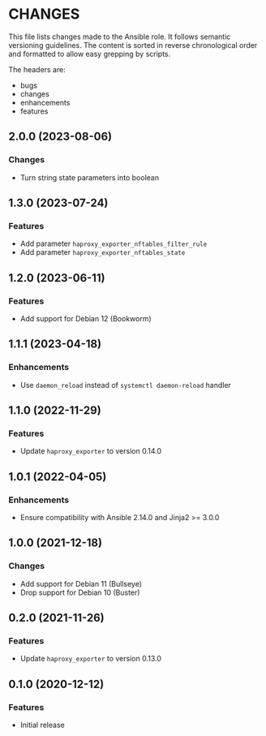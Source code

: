 # CHANGES

This file lists changes made to the Ansible role. It follows semantic versioning
guidelines. The content is sorted in reverse chronological order and formatted
to allow easy grepping by scripts.

The headers are:
- bugs
- changes
- enhancements
- features

## 2.0.0 (2023-08-06)

### Changes

- Turn string state parameters into boolean

## 1.3.0 (2023-07-24)

### Features

- Add parameter `haproxy_exporter_nftables_filter_rule`
- Add parameter `haproxy_exporter_nftables_state`

## 1.2.0 (2023-06-11)

### Features

- Add support for Debian 12 (Bookworm)

## 1.1.1 (2023-04-18)

### Enhancements

- Use `daemon_reload` instead of `systemctl daemon-reload` handler

## 1.1.0 (2022-11-29)

### Features

- Update `haproxy_exporter` to version 0.14.0

## 1.0.1 (2022-04-05)

### Enhancements

- Ensure compatibility with Ansible 2.14.0 and Jinja2 >= 3.0.0

## 1.0.0 (2021-12-18)

### Changes

- Add support for Debian 11 (Bullseye)
- Drop support for Debian 10 (Buster)

## 0.2.0 (2021-11-26)

### Features

- Update `haproxy_exporter` to version 0.13.0

## 0.1.0 (2020-12-12)

### Features

- Initial release
